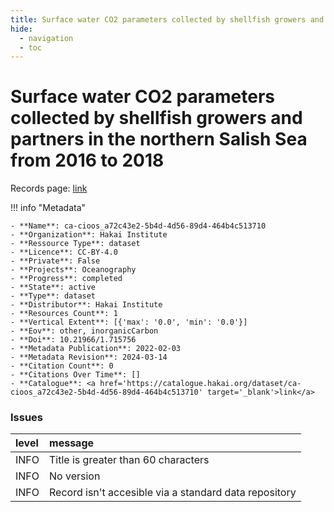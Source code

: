 ```yaml
---
title: Surface water CO2 parameters collected by shellfish growers and partners in the northern Salish Sea from 2016 to 2018
hide:
  - navigation
  - toc
---
```


# Surface water CO2 parameters collected by shellfish growers and partners in the northern Salish Sea from 2016 to 2018

Records page: <a href='https://catalogue.hakai.org/dataset/ca-cioos_a72c43e2-5b4d-4d56-89d4-464b4c513710' target='_blank'>link</a>

<div id='map'></div>

!!! info "Metadata"
    
    - **Name**: ca-cioos_a72c43e2-5b4d-4d56-89d4-464b4c513710 
    - **Organization**: Hakai Institute 
    - **Ressource Type**: dataset 
    - **Licence**: CC-BY-4.0 
    - **Private**: False 
    - **Projects**: Oceanography 
    - **Progress**: completed 
    - **State**: active 
    - **Type**: dataset 
    - **Distributor**: Hakai Institute 
    - **Resources Count**: 1 
    - **Vertical Extent**: [{'max': '0.0', 'min': '0.0'}] 
    - **Eov**: other, inorganicCarbon 
    - **Doi**: 10.21966/1.715756 
    - **Metadata Publication**: 2022-02-03 
    - **Metadata Revision**: 2024-03-14 
    - **Citation Count**: 0 
    - **Citations Over Time**: [] 
    - **Catalogue**: <a href='https://catalogue.hakai.org/dataset/ca-cioos_a72c43e2-5b4d-4d56-89d4-464b4c513710' target='_blank'>link</a> 

### Issues

| level   | message                                               |
|:--------|:------------------------------------------------------|
| INFO    | Title is greater than 60 characters                   |
| INFO    | No version                                            |
| INFO    | Record isn't accesible via a standard data repository |

<script>
   document.addEventListener("DOMContentLoaded", function() {
    var map = L.map('map').setView([51.505, -125.09], 5);
    L.tileLayer('https://tile.openstreetmap.org/{z}/{x}/{y}.png', {
        maxZoom: 19,
        attribution: '&copy; <a href="http://www.openstreetmap.org/copyright">OpenStreetMap</a>'
    }).addTo(map);
    var geojsonFeature = {
        "type": "Feature",
        "properties": {
            "name" : "Surface water CO2 parameters collected by shellfish growers and partners in the northern Salish Sea from 2016 to 2018"
        },
        "geometry": {'type': 'Polygon', 'coordinates': [[[-125.57747949, 49.70969514], [-124.52984083, 49.70969514], [-124.52984083, 50.11496976], [-125.57747949, 50.11496976], [-125.57747949, 49.70969514]]]}
    }
    L.geoJSON(geojsonFeature).addTo(map);
   })
</script>